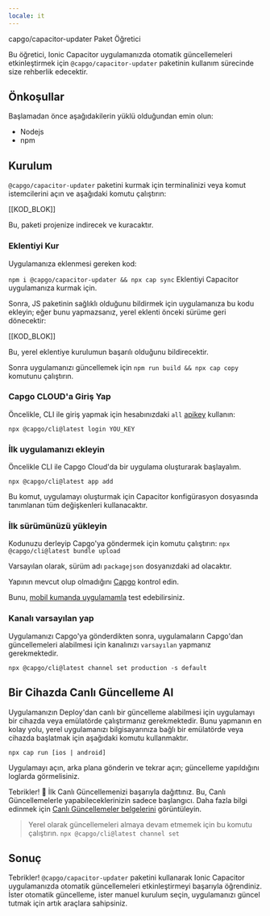 ```yaml
---
locale: it
---
```


capgo/capacitor-updater Paket Öğretici

Bu öğretici, Ionic Capacitor uygulamanızda otomatik güncellemeleri etkinleştirmek için `@capgo/capacitor-updater` paketinin kullanım sürecinde size rehberlik edecektir.

## Önkoşullar

Başlamadan önce aşağıdakilerin yüklü olduğundan emin olun:

- Nodejs
- npm

## Kurulum

`@capgo/capacitor-updater` paketini kurmak için terminalinizi veya komut istemcilerini açın ve aşağıdaki komutu çalıştırın:

[[KOD_BLOK]]

Bu, paketi projenize indirecek ve kuracaktır.

### Eklentiyi Kur

Uygulamanıza eklenmesi gereken kod:

`npm i @capgo/capacitor-updater && npx cap sync`
Eklentiyi Capacitor uygulamanıza kurmak için.

Sonra, JS paketinin sağlıklı olduğunu bildirmek için uygulamanıza bu kodu ekleyin; eğer bunu yapmazsanız, yerel eklenti önceki sürüme geri dönecektir:

[[KOD_BLOK]]

Bu, yerel eklentiye kurulumun başarılı olduğunu bildirecektir.

Sonra uygulamanızı güncellemek için `npm run build && npx cap copy` komutunu çalıştırın.

### Capgo CLOUD'a Giriş Yap

Öncelikle, CLI ile giriş yapmak için hesabınızdaki `all` [apikey](https://webcapgoapp/dashboard/apikeys/) kullanın:

`npx @capgo/cli@latest login YOU_KEY`

### İlk uygulamanızı ekleyin

Öncelikle CLI ile Capgo Cloud'da bir uygulama oluşturarak başlayalım.

`npx @capgo/cli@latest app add`

Bu komut, uygulamayı oluşturmak için Capacitor konfigürasyon dosyasında tanımlanan tüm değişkenleri kullanacaktır.

### İlk sürümünüzü yükleyin

Kodunuzu derleyip Capgo'ya göndermek için komutu çalıştırın:
`npx @capgo/cli@latest bundle upload`

Varsayılan olarak, sürüm adı `packagejson` dosyanızdaki ad olacaktır.

Yapının mevcut olup olmadığını [Capgo](https://webcapgoapp/) kontrol edin.

Bunu, [mobil kumanda uygulamamla](https://capgoapp/app_mobile/) test edebilirsiniz.

### Kanalı varsayılan yap

Uygulamanızı Capgo'ya gönderdikten sonra, uygulamaların Capgo'dan güncellemeleri alabilmesi için kanalınızı `varsayılan` yapmanız gerekmektedir.

`npx @capgo/cli@latest channel set production -s default`

## Bir Cihazda Canlı Güncelleme Al

Uygulamanızın Deploy'dan canlı bir güncelleme alabilmesi için uygulamayı bir cihazda veya emülatörde çalıştırmanız gerekmektedir. Bunu yapmanın en kolay yolu, yerel uygulamanızı bilgisayarınıza bağlı bir emülatörde veya cihazda başlatmak için aşağıdaki komutu kullanmaktır.

    npx cap run [ios | android]

Uygulamayı açın, arka plana gönderin ve tekrar açın; güncelleme yapıldığını loglarda görmelisiniz.

Tebrikler! 🎉 İlk Canlı Güncellemenizi başarıyla dağıttınız. Bu, Canlı Güncellemelerle yapabileceklerinizin sadece başlangıcı. Daha fazla bilgi edinmek için [Canlı Güncellemeler belgelerini](/docs/plugin/cloud-mode/getting-started/) görüntüleyin.

> Yerel olarak güncellemeleri almaya devam etmemek için bu komutu çalıştırın.
`npx @capgo/cli@latest channel set`

## Sonuç

Tebrikler! `@capgo/capacitor-updater` paketini kullanarak Ionic Capacitor uygulamanızda otomatik güncellemeleri etkinleştirmeyi başarıyla öğrendiniz. İster otomatik güncelleme, ister manuel kurulum seçin, uygulamanızı güncel tutmak için artık araçlara sahipsiniz.